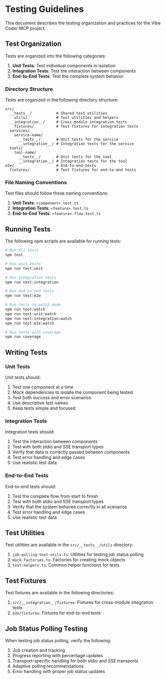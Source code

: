 # Testing Guidelines

This document describes the testing organization and practices for the Vibe Coder MCP project.

## Test Organization

Tests are organized into the following categories:

1. **Unit Tests**: Test individual components in isolation
2. **Integration Tests**: Test the interaction between components
3. **End-to-End Tests**: Test the complete system behavior

### Directory Structure

Tests are organized in the following directory structure:

```
src/
  __tests__/           # Shared test utilities
    utils/             # Test utilities and helpers
  __integration__/     # Cross-module integration tests
    fixtures/          # Test fixtures for integration tests
  services/
    service-name/
      __tests__/       # Unit tests for the service
      __integration__/ # Integration tests for the service
  tools/
    tool-name/
      __tests__/       # Unit tests for the tool
      __integration__/ # Integration tests for the tool
e2e/                   # End-to-end tests
  fixtures/            # Test fixtures for end-to-end tests
```

### File Naming Conventions

Test files should follow these naming conventions:

1. **Unit Tests**: `<component>.test.ts`
2. **Integration Tests**: `<feature>.test.ts`
3. **End-to-End Tests**: `<feature>-flow.test.ts`

## Running Tests

The following npm scripts are available for running tests:

```bash
# Run all tests
npm test

# Run unit tests
npm run test:unit

# Run integration tests
npm run test:integration

# Run end-to-end tests
npm run test:e2e

# Run tests in watch mode
npm run test:watch
npm run test:unit:watch
npm run test:integration:watch
npm run test:e2e:watch

# Run tests with coverage
npm run coverage
```

## Writing Tests

### Unit Tests

Unit tests should:

1. Test one component at a time
2. Mock dependencies to isolate the component being tested
3. Test both success and error scenarios
4. Use descriptive test names
5. Keep tests simple and focused

### Integration Tests

Integration tests should:

1. Test the interaction between components
2. Test with both stdio and SSE transport types
3. Verify that data is correctly passed between components
4. Test error handling and edge cases
5. Use realistic test data

### End-to-End Tests

End-to-end tests should:

1. Test the complete flow from start to finish
2. Test with both stdio and SSE transport types
3. Verify that the system behaves correctly in all scenarios
4. Test error handling and edge cases
5. Use realistic test data

## Test Utilities

Test utilities are available in the `src/__tests__/utils` directory:

1. `job-polling-test-utils.ts`: Utilities for testing job status polling
2. `mock-factories.ts`: Factories for creating mock objects
3. `test-helpers.ts`: Common helper functions for tests

## Test Fixtures

Test fixtures are available in the following directories:

1. `src/__integration__/fixtures`: Fixtures for cross-module integration tests
2. `e2e/fixtures`: Fixtures for end-to-end tests

## Job Status Polling Testing

When testing job status polling, verify the following:

1. Job creation and tracking
2. Progress reporting with percentage updates
3. Transport-specific handling for both stdio and SSE transports
4. Adaptive polling recommendations
5. Error handling with proper job status updates
